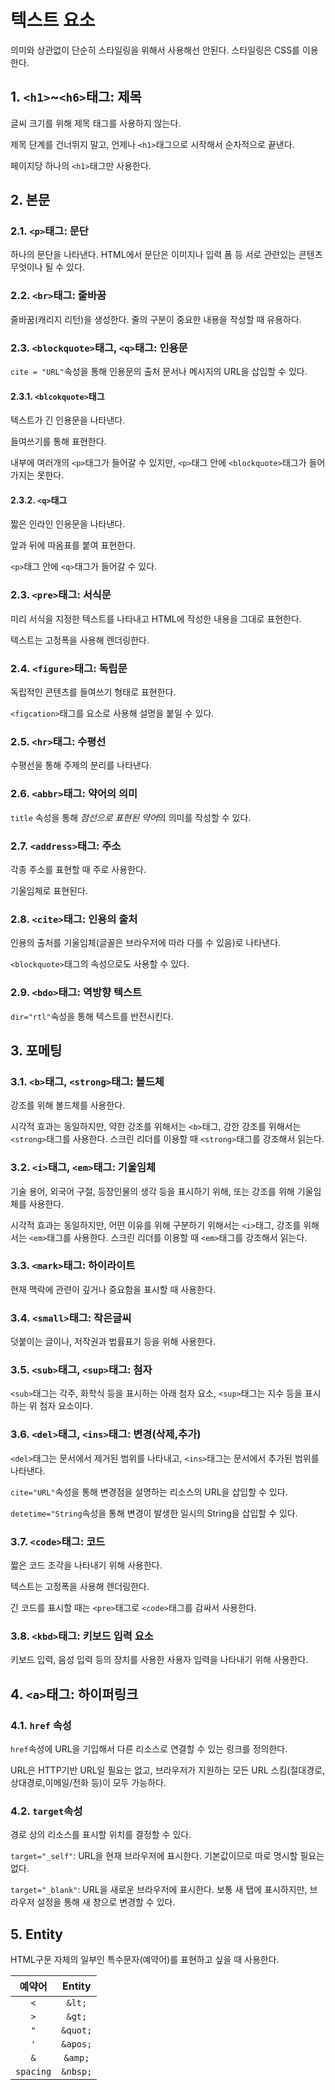 # 텍스트 요소

의미와 상관없이 단순히 스타일링을 위해서 사용해선 안된다. 스타일링은 CSS를 이용한다.

## 1. `<h1>`~`<h6>`태그: 제목

글씨 크기를 위해 제목 태그를 사용하지 않는다.

제목 단계를 건너뛰지 말고, 언제나 `<h1>`태그으로 시작해서 순차적으로 끝낸다.

페이지당 하나의 `<h1>`태그만 사용한다.

## 2. 본문

### 2.1. `<p>`태그: 문단

하나의 문단을 나타낸다. HTML에서 문단은 이미지나 입력 폼 등 서로 관련있는 콘텐츠 무엇이나 될 수 있다.

### 2.2. `<br>`태그: 줄바꿈

줄바꿈(캐리지 리턴)을 생성한다. 줄의 구분이 중요한 내용을 작성할 때 유용하다.

### 2.3. `<blockquote>`태그, `<q>`태그: 인용문

`cite = "URL"`속성을 통해 인용문의 출처 문서나 메시지의 URL을 삽입할 수 있다.

#### 2.3.1. `<blcokquote>`태그

텍스트가 긴 인용문을 나타낸다.

들여쓰기를 통해 표현한다.

내부에 여러개의 `<p>`태그가 들어갈 수 있지만, `<p>`태그 안에 `<blockquote>`태그가 들어가지는 못한다.

#### 2.3.2. `<q>`태그

짧은 인라인 인용문을 나타낸다.

앞과 뒤에 따옴표를 붙여 표현한다.

`<p>`태그 안에 `<q>`태그가 들어갈 수 있다.

### 2.3. `<pre>`태그: 서식문

미리 서식을 지정한 텍스트를 나타내고 HTML에 작성한 내용을 그대로 표현한다.

텍스트는 고정폭을 사용해 렌더링한다.

### 2.4. `<figure>`태그: 독립문

독립적인 콘텐츠를 들여쓰기 형태로 표현한다.

`<figcation>`태그를 요소로 사용해 설명을 붙일 수 있다.

### 2.5. `<hr>`태그: 수평선

수평선을 통해 주제의 분리를 나타낸다.

### 2.6. `<abbr>`태그: 약어의 의미

`title` 속성을 통해 *점선으로 표현된 약어*의 의미를 작성할 수 있다.

### 2.7. `<address>`태그: 주소

각종 주소를 표현할 때 주로 사용한다.

기울임체로 표현된다.

### 2.8. `<cite>`태그: 인용의 출처

인용의 출처를 기울임체(글꼴은 브라우저에 따라 다를 수 있음)로 나타낸다.

`<blockquote>`태그의 속성으로도 사용할 수 있다.

### 2.9. `<bdo>`태그: 역방향 텍스트

`dir="rtl"`속성을 통해 텍스트를 반전시킨다.

## 3. 포메팅

### 3.1. `<b>`태그, `<strong>`태그: 볼드체

강조를 위해 볼드체를 사용한다.

시각적 효과는 동일하지만, 약한 강조를 위해서는 `<b>`태그, 강한 강조를 위해서는 `<strong>`태그를 사용한다. 스크린 리더를 이용할 때 `<strong>`태그를 강조해서 읽는다.

### 3.2. `<i>`태그, `<em>`태그: 기울임체

기술 용어, 외국어 구절, 등장인물의 생각 등을 표시하기 위해, 또는 강조를 위해 기울임체를 사용한다.

시각적 효과는 동일하지만, 어떤 이유를 위해 구분하기 위해서는 `<i>`태그, 강조를 위해서는 `<em>`태그를 사용한다. 스크린 리더를 이용할 때 `<em>`태그를 강조해서 읽는다.

### 3.3. `<mark>`태그: 하이라이트

현재 맥락에 관련이 깊거나 중요함을 표시할 때 사용한다.

### 3.4. `<small>`태그: 작은글씨

덧붙이는 글이나, 저작권과 법률표기 등을 위해 사용한다.

### 3.5. `<sub>`태그, `<sup>`태그: 첨자

`<sub>`태그는 각주, 화학식 등을 표시하는 아래 첨자 요소, `<sup>`태그는 지수 등을 표시하는 위 첨자 요소이다.

### 3.6. `<del>`태그, `<ins>`태그: 변경(삭제,추가)

`<del>`태그는 문서에서 제거된 범위를 나타내고, `<ins>`태그는 문서에서 추가된 범위를 나타낸다.

`cite="URL"`속성을 통해 변경점을 설명하는 리소스의 URL을 삽입할 수 있다.

`detetime="String`속성을 통해 변경이 발생한 일시의 String을 삽입할 수 있다.

### 3.7. `<code>`태그: 코드

짧은 코드 조각을 나타내기 위해 사용한다.

텍스트는 고정폭을 사용해 렌더링한다.

긴 코드를 표시할 때는 `<pre>`태그로 `<code>`태그를 감싸서 사용한다.

### 3.8. `<kbd>`태그: 키보드 입력 요소

키보드 입력, 음성 입력 등의 장치를 사용한 사용자 입력을 나타내기 위해 사용한다.

## 4. `<a>`태그: 하이퍼링크

### 4.1. `href` 속성

`href`속성에 URL을 기입해서 다른 리소스로 연결할 수 있는 링크를 정의한다.

URL은 HTTP기반 URL일 필요는 없고, 브라우저가 지원하는 모든 URL 스킴(절대경로,상대경로,이메일/전화 등)이 모두 가능하다.

### 4.2. `target`속성

경로 상의 리소스를 표시할 위치를 결정할 수 있다.

`target="_self"`: URL을 현재 브라우저에 표시한다. 기본값이므로 따로 명시할 필요는 없다.

`target="_blank"`: URL을 새로운 브라우저에 표시한다. 보통 새 탭에 표시하지만, 브라우저 설정을 통해 새 창으로 변경할 수 있다.

## 5. Entity

HTML구문 자체의 일부인 특수문자(예약어)를 표현하고 싶을 때 사용한다.

| **예약어** | **Entity** |
| :--------: | :--------: |
|    `<`     |   `&lt;`   |
|    `>`     |   `&gt;`   |
|    `"`     |  `&quot;`  |
|    `'`     |  `&apos;`  |
|    `&`     |  `&amp;`   |
| `spacing`  |  `&nbsp;`  |
